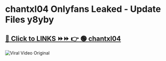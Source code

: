 
 # chantxl04 Onlyfans Leaked - Update Files y8yby

## <h2><a href="https://clipsfans.com/chantxl04&ref=git">🔗 Click to LINKS ⏩⏩ 👉 🟢 chantxl04 </a></h2>

<a href="https://clipsfans.com/chantxl04&ref=git" rel="nofollow" data-target="animated-image.originalLink"><img src="https://i.ibb.co.com/xMMVF88/686577567.gif" alt="Viral Video Original" style="max-width: 100%; display: inline-block;" data-target="animated-image.originalImage"></a>

